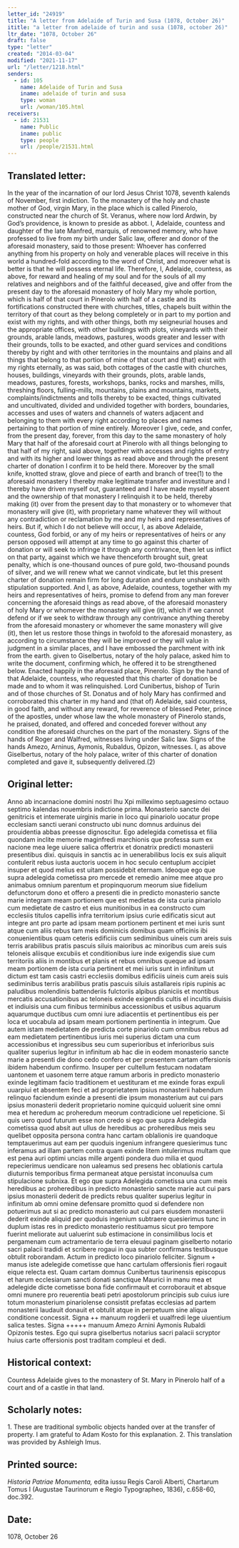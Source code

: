 ```yaml
---
letter_id: "24919"
title: "A letter from Adelaide of Turin and Susa (1078, October 26)"
ititle: "a letter from adelaide of turin and susa (1078, october 26)"
ltr_date: "1078, October 26"
draft: false
type: "letter"
created: "2014-03-04"
modified: "2021-11-17"
url: "/letter/1218.html"
senders:
  - id: 105
    name: Adelaide of Turin and Susa
    iname: adelaide of turin and susa
    type: woman
    url: /woman/105.html
receivers:
  - id: 21531
    name: Public
    iname: public
    type: people
    url: /people/21531.html
---
```

<h2> Translated letter:</h2>In the year of the incarnation of our lord Jesus Christ 1078, seventh kalends of November, first indiction.  To the monastery of the holy and chaste mother of God, virgin Mary, in the place which is called Pinerolo, constructed near the church of St. Veranus, where now lord Ardwin, by God’s providence, is known to preside as abbot.  I, Adelaide, countess and daughter of the late Manfred, marquis, of renowned memory, who have professed to live from my birth under Salic law, offerer and donor of the aforesaid monastery, said to those present: Whoever has conferred anything from his property on holy and venerable places will receive in this world a hundred-fold according to the word of Christ, and moreover what is better is that he will possess eternal life.  Therefore, I, Adelaide, countess, as above, for reward and healing of my soul and for the souls of all my relatives and neighbors and of the faithful deceased, give and offer from the present day to the aforesaid monastery of holy Mary my whole portion, which is half of that court in Pinerolo with half of a castle and its fortifications constructed there with churches, titles, chapels built within the territory of that court as they belong completely or in part to my portion and exist with my rights, and with other things, both my seigneurial houses and the appropriate offices, with other buildings with plots, vineyards with their grounds, arable lands, meadows, pastures, woods greater and lesser with their grounds, tolls to be exacted, and other guard services and conditions thereby by right and with other territories in the mountains and plains and all things that belong to that portion of mine of that court and (that) exist with my rights eternally, as was said, both cottages of the castle with churches, houses, buildings, vineyards with their grounds, plots, arable lands, meadows, pastures, forests, workshops, banks, rocks and marshes, mills, threshing floors, fulling-mills, mountains, plains and mountains, markets, complaints/indictments and tolls thereby to be exacted, things cultivated and uncultivated, divided and undivided together with borders, boundaries, accesses and uses of waters and channels of waters adjacent and belonging to them with every right according to places and names pertaining to that portion of mine entirely.  Moreover I give, cede, and confer, from the present day, forever, from this day to the same monastery of holy Mary that half of the aforesaid court at Pinerolo with all things belonging to that half of my right, said above, together with accesses and rights of entry and with its higher and lower things as read above and through the present charter of donation I confirm it to be held there.  Moreover by the small knife, knotted straw, glove and piece of earth and branch of tree(1) to the aforesaid monastery I thereby make legitimate transfer and investiture and I thereby have driven myself out, guaranteed and I have made myself absent and the ownership of that monastery I relinquish it to be held, thereby making (it) over from the present day to that monastery or to whomever that monastery will give (it), with proprietary name whatever they will without any contradiction or reclamation by me and my heirs and representatives of heirs.  But if, which I do not believe will occur, I, as above Adelaide, countess, God forbid, or any of my heirs or representatives of heirs or any person opposed will attempt at any time to go against this charter of donation or will seek to infringe it through any contrivance, then let us inflict on that party, against which we have thenceforth brought suit, great penalty, which is one-thousand ounces of pure gold, two-thousand pounds of silver, and we will renew what we cannot vindicate, but let this present charter of donation remain firm for long duration and endure unshaken with stipulation supported.  And I, as above, Adelaide, countess, together with my heirs and representatives of heirs, promise to defend from any man forever concerning the aforesaid things as read above, of the aforesaid monastery of holy Mary or whomever the monastery will give (it), which if we cannot defend or if we seek to withdraw through any contrivance anything thereby from the aforesaid monastery or whomever the same monastery will give (it), then let us restore those things in twofold to the aforesaid monastery, as according to circumstance they will be improved or they will value in judgment in a similar places, and I have embossed the parchment with ink from the earth.  given to Giselbertus, notary of the holy palace, asked him to write the document, confirming which, he offered it to be strengthened below.  Enacted happily in the aforesaid place, Pinerolo.
Sign by the hand of that Adelaide, countess, who requested that this charter of donation be made and to whom it was relinquished.  Lord Cunibertus, bishop of Turin and of those churches of St. Donatus and of holy Mary has confirmed and corroborated this charter in my hand and (that of) Adelaide, said countess, in good faith, and without any reward, for reverence of blessed Peter, prince of the apostles, under whose law the whole monastery of Pinerolo stands, he praised, donated, and offered and conceded forever without any condition the aforesaid churches on the part of the monastery.  Signs of the hands of Roger and Walfred, witnesses living under Salic law.
Signs of the hands Amezo, Arninus, Aymonis, Rubaldus, Opizon, witnesses.
I, as above Giselbertus, notary of the holy palace, writer of this charter of donation completed and gave it, subsequently delivered.(2)
<h2 class="mt-4"> Original letter:</h2>Anno ab incarnacione domini nostri Ihu Xpi milleximo septuagesimo octauo septimo kalendas nouembris indictione prima. Monasterio sancte dei genitricis et intemerate uirginis marie in loco qui pinariolo uocatur prope ecclesiam sancti uerani constructo ubi nunc domnus arduinus dei prouidentia abbas preesse dignoscitur. Ego adelegida cometissa et filia quondam inclite memorie maginfredi marchionis que professa sum ex nacione mea lege uiuere salica offertrix et donatrix predicti monasterii presentibus dixi. quisquis in sanctis ac in uenerabilibus locis ex suis aliquit contulerit rebus iusta auctoris uocem in hoc seculo centuplum accipiet insuper et quod melius est uitam possidebit eternam. Ideoque ego que supra adelegida cometissa pro mercede et remedio anime mee atque pro animabus omnium parentum et propinquorum meorum siue fidelium defunctorum dono et offero a presenti die in predicto monasterio sancte marie integram meam portionem que est medietas de ista curia pinariolo cum medietate de castro et eius munitionibus in ea constructo cum ecclesiis titulos capellis infra territorium ipsius curie edificatis sicut aut integre ant pro parte ad ipsam meam portionem pertinent et mei iuris sunt atque cum aliis rebus tam meis dominicis domibus quam officinis ibi conuenientibus quam ceteris edificiis cum sediminibus uineis cum areis suis terris arabilibus pratis pascuis siluis maioribus ac minoribus cum areis suis teloneis aliisque excubiis et conditionibus iure inde exigendis siue cum territoriis aliis in montibus et planis et rebus omnibus queque ad ipsam meam portionem de ista curia pertinent et mei iuris sunt in infinitum ut dictum est tam casis castri ecclesiis domibus edificiis uineis cum areis suis sediminibus terris arabilibus pratis pascuis siluis astallareis ripis rupinis ac paludibus molendinis battenderiis fulctoriis alpibus planiciis et montibus mercatis accusationibus ac teloneis exinde exigendis cultis el incultis diuisis et indiuisis una cum finibus terminibus accessionibus et usibus aquarum aquarumque ductibus cum omni iure adiacentiis et pertinentibus eis per loca et uocabula ad ipsam meam portionem pertinentia in integrum. Que autem istam medietatem de predicta corte pinariolo cum omnibus rebus ad eam medietatem pertinentibus iuris mei superius dictam una cum accessionibus et ingressibus seu cum superioribus et inferioribus suis qualiter superius legitur in infinitum ab hac die in eodem monasterio sancte marie a presenti die dono cedo confero et per presentem cartam offersionis ibidem habendum confirmo. Insuper per cultellum festucam nodatam uantonem et uasonem terre atque ramum arboris in predicto monasterio exinde legitimam facio traditionem et uestituram et me exinde foras expuli uuarpiui et absentem feci et ad proprietatem ipsius monasterii habendum relinquo faciendum exinde a presenti die ipsum monasterium aut cui pars ipsius monasterii dederit proprietario nomine quicquid uoluerit sine omni mea et heredum ac proheredum meorum contradicione uel repeticione. Si quis uero quod futurum esse non credo si ego que supra Adelegida cometissa quod absit aut ullus de heredibus ac proheredibus meis seu quelibet opposita persona contra hanc cartam oblalionis ire quandoque temptauerimus aut eam per quoduis ingenium infrangere quesierimus tunc inferamus ad illam partem contra quam exinde litem intulerimus multam que est pena auri optimi uncias mille argenti pondera duo milia et quod repecierimus uendicare non ualeamus sed presens hec oblationis cartula diuturnis temporibus firma permaneat atque persistat inconuulsa cum stipulacione subnixa. Et ego que supra Adelegida cometissa una cum meis heredibus ac proheredibus in predicto monasterio sancte marie aut cui pars ipsius monasterii dederit de predicts rebus qualiter superius legitur in infinitum ab omni omine defensare promitto quod si defendere non potuerimus aut si ac predicto monasterio aut cui pars eiusdem monasterii dederit exinde aliquid per quoduis ingenium subtraere quesierimus tunc in duplum istas res in predicto monasterio restituamus sicut pro tempore fuerint meliorate aut ualuerint sub estimacione in consimilibus locis et pergamenam cum actramentario de terra eleuaui paginam giselberto notario sacri palacii tradidi et scribere rogaui in qua subter confirmans testibusque obtulit roborandam. Actum in predicto loco pinariolo feliciter.
Signum + manus iste adelegide cometisse que hanc cartulam offersionis fieri rogauit eique relecta est. Quam cartam domnus Cunibertus taurinensis episcopus et harum ecclesiarum sancti donati sanctique Maurici in manu mea et adelegide dicte cometisse bona fide confirmauit et corroborauit et absque omni munere pro reuerentia beati petri apostolorum principis sub cuius iure totum monasterium pinariolense consistit prefatas ecclesias ad partem monasterii laudauit donauit et obtulit atque in perpetuum sine aliqua conditione concessit. Signa ++ manuum rogderii et uualfredi lege uiuentium salica testes.
Signa +++++ manuum Amezo Arnini Aymonis Rubaldi Opizonis testes.
Ego qui supra giselbertus notarius sacri palacii scryptor huius carte offersionis post traditam compleui et dedi.
<h2 class="mt-4"> Historical context:</h2>Countess Adelaide gives to the monastery of St. Mary in Pinerolo half of a court and of a castle in that land.
<h2 class="mt-4"> Scholarly notes:</h2>1.  These are traditional symbolic objects handed over at the transfer of property.  I am grateful to Adam Kosto for this explanation.
2. This translation was provided by Ashleigh Imus.
<h2 class="mt-4"> Printed source:</h2><p><em>Historia Patriae Monumenta,</em> edita iussu Regis Caroli Alberti, Chartarum Tomus I (Augustae Taurinorum e Regio Typographeo, 1836), c.658-60, doc.392.</p><h2 class="mt-4"> Date:</h2>1078, October 26